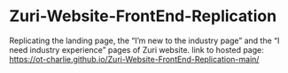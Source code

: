 # Zuri-Website-FrontEnd-Replication
Replicating the landing page, the “I’m new to the industry page” and the “I need industry experience” pages of Zuri website.
link to hosted page: https://ot-charlie.github.io/Zuri-Website-FrontEnd-Replication-main/
